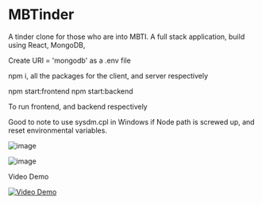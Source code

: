 # MBTinder

A tinder clone for those who are into MBTI. A full stack application, build using React, MongoDB,

Create URI = 'mongodb'
as a .env file

npm i, all the packages for the client, and server respectively

npm start:frontend
npm start:backend

To run frontend, and backend respectively

Good to note to use sysdm.cpl in Windows if Node path is screwed up, and reset environmental variables.

![image](https://user-images.githubusercontent.com/6617067/187052814-0a6f2a6b-2c23-44ef-ad76-96d5555bbada.png)

![image](https://user-images.githubusercontent.com/6617067/187052854-90ca4c09-01c8-441d-8d83-1f657312e6bc.png)

Video Demo

[![Video Demo](https://img.youtube.com/vi/aPab61KFL4w/0.jpg)](https://www.youtube.com/watch?v=aPab61KFL4w)
